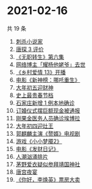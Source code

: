 # 2021-02-16

共 19 条

<!-- BEGIN -->
<!-- 最后更新时间 Tue Feb 16 2021 23:04:04 GMT+0800 (CST) -->

1. [刺杀小说家](https://www.zhihu.com/search?q=刺杀小说家)
2. [唐探 3 评价](https://www.zhihu.com/search?q=唐探3)
3. [《无职转生》第六集](https://www.zhihu.com/search?q=无职转生)
4. [网络博主「耀杨他姥爷」去世](https://www.zhihu.com/search?q=耀杨他姥爷)
5. [《乡村爱情 13》开播](https://www.zhihu.com/search?q=乡村爱情)
6. [电影《新神榜：哪吒重生》](https://www.zhihu.com/search?q=哪吒)
7. [大年初五迎财神](https://www.zhihu.com/search?q=大年初五)
8. [史上最贵春节档](https://www.zhihu.com/search?q=春节档电影票)
9. [石家庄新增 1 例本地确诊](https://www.zhihu.com/search?q=石家庄新增)
10. [订婚仪式摆巨额现金被通报](https://www.zhihu.com/search?q=订婚仪式摆现金)
11. [刚果金医务人员确诊埃博拉](https://www.zhihu.com/search?q=刚果金埃博拉)
12. [大年初四迎灶王](https://www.zhihu.com/search?q=大年初四)
13. [郭麒麟主演《赘婿》电视剧](https://www.zhihu.com/search?q=《赘婿》)
14. [游戏《小小梦魇2》](https://www.zhihu.com/search?q=小小梦魇2)
15. [电影《发财日记》](https://www.zhihu.com/search?q=发财日记)
16. [人潮汹涌排片](https://www.zhihu.com/search?q=人潮汹涌排片)
17. [茅野爱衣疑似参拜靖国神社](https://www.zhihu.com/search?q=茅野爱衣疑似参拜靖国神社)
18. [唐宫夜宴](https://www.zhihu.com/search?q=唐宫夜宴)
19. [《你好，李焕英》票房大卖](https://www.zhihu.com/search?q=《你好，李焕英》)

<!-- END -->
